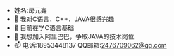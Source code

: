 - 姓名:房元鑫
- 👀 我对C语言，C++，JAVA很感兴趣
- 🌱 目前在学C语言基础
- 💞️ 我想加入阿里巴巴，争取JAVA的技术岗位
- 📫 电话:18953448137
     QQ邮箱:2476709062@qq.com

<!---
linmoyin/linmoyin is a ✨ special ✨ repository because its `README.md` (this file) appears on your GitHub profile.
You can click the Preview link to take a look at your changes.
--->
